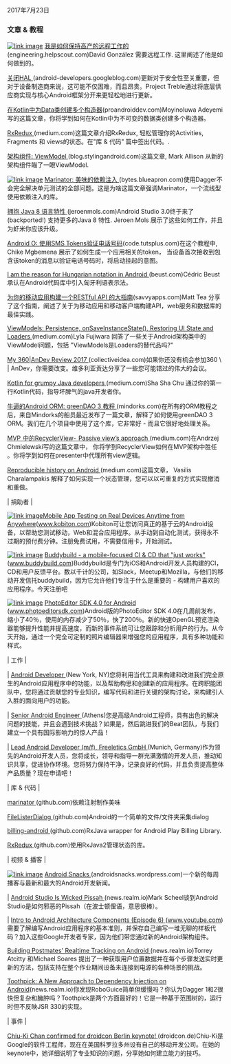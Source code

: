 2017年7月23日

### 文章 & 教程 


[![link image](http://upload-images.jianshu.io/upload_images/3509189-e82100f20595ae81.png?imageMogr2/auto-orient/strip%7CimageView2/2/w/1240)](https://engineering.helpscout.com/how-i-stay-productive-working-remotely-b2122ada7c1d)  [我是如何保持高产的远程工作的](https://engineering.helpscout.com/how-i-stay-productive-working-remotely-b2122ada7c1d)(engineering.helpscout.com)David González 需要远程工作. 这里阐述了他是如何做到的。

[关闭HAL ](https://android-developers.googleblog.com/2017/07/shut-hal-up.html)(android-developers.googleblog.com)更新对于安全性至关重要，但对于设备制造商来说，这可能不仅困难，而且昂贵。Project Treble通过将底层供应商实现与核心Android框架分开来更轻松地进行更新。

[在Kotlin中为Data类创建多个构造器](https://proandroiddev.com/creating-multiple-constructors-for-data-classes-in-kotlin-32ad27e58cac)(proandroiddev.com)Moyinoluwa Adeyemi 写的这篇文章，你将学到如何在Kotlin中为不可变的数据类创建多个构造器。

[RxRedux ](https://medium.com/@zeyad.gasser/rxredux-9dcfa3f35934)(medium.com)这篇文章介绍RxRedux, 轻松管理你的Activities, Fragments 和 views的状态。在"库 & 代码" 篇中签出代码。. 

[架构组件: ViewModel ](https://blog.stylingandroid.com/architecture-components-viewmodel/)(blog.stylingandroid.com)这篇文章, Mark Allison 从新的架构组件瞄了一眼ViewModel. 

[![link image](http://upload-images.jianshu.io/upload_images/3509189-cbfbfbc8241d92e5.jpeg?imageMogr2/auto-orient/strip%7CimageView2/2/w/1240)](https://bytes.blueapron.com/marinator-delicious-dependency-injection-8a15d2a4adfe) [Marinator: 美味的依赖注入 ](https://bytes.blueapron.com/marinator-delicious-dependency-injection-8a15d2a4adfe)(bytes.blueapron.com)使用Dagger不会完全解决单元测试的全部问题。这是为啥这篇文章强调Marinator，一个流线型使用依赖注入的库。 

[拥抱 Java 8 语言特性 ](https://jeroenmols.com/blog/2017/07/21/java8language/)(jeroenmols.com)Android Studio 3.0终于来了(backported!) 支持更多的Java 8 特性. Jeroen Mols 展示了这些如何工作，并且为虾米你应该升级。

[Android O: 使用SMS Tokens验证电话号码](https://code.tutsplus.com/tutorials/android-o-phone-number-verification-with-sms-token--cms-29141)(code.tutsplus.com)在这个教程中, Chike Mgbemena 展示了如何生成一个应用相关的token， 当设备首次接收到包含该token的消息以验证电话号码时，将启动挂起的意图。

[I am the reason for Hungarian notation in Android ](http://beust.com/weblog/2017/07/17/i-am-the-reason-for-hungarian-notation-in-android/)(beust.com)Cédric Beust 承认在Android代码库中引入匈牙利语表示法。 

[为你的移动应用构建一个RESTful API 的大指南](https://savvyapps.com/blog/how-to-build-restful-api-mobile-app)(savvyapps.com)Matt Tea 分享了这个指南，阐述了关于为移动应用和移动客户端构建API，web服务和数据库的最佳实践。

[ViewModels: Persistence, onSaveInstanceState(), Restoring UI State and Loaders ](https://medium.com/google-developers/viewmodels-persistence-onsaveinstancestate-restoring-ui-state-and-loaders-fc7cc4a6c090)(medium.com)Lyla Fujiwara 回答了一些关于Android架构类中的ViewModel问题，包括 "ViewModels是Loaders的替代品吗?" 

[My 360\|AnDev Review 2017 ](https://collectiveidea.com/blog/archives/2017/07/21/my-360-andev-review-2017)(collectiveidea.com)如果你还没有机会参加360 \ | AnDev，你需要改变。维多利亚贡达分享了一些您可能错过的伟大的会议。

[Kotlin for grumpy Java developers ](https://medium.com/@Pinterest_Engineering/kotlin-for-grumpy-java-developers-8e90875cb6ab)(medium.com)Sha Sha Chu 通过你的第一行Kotlin代码，指导坏脾气的java开发者你。

[牛逼的Android ORM: greenDAO 3 教程 ](https://mindorks.com/blog/powerful-android-orm-greendao-3-tutorial)(mindorks.com)在所有的ORM教程之后，来自Mindorks的船员最近发布了一篇文章，解释了如何使用greenDAO 3 ORM。我们在几个项目中使用了这个库，它非常好 - 而且它很好地处理关系。

[MVP  中的RecyclerView-  Passive view’s approach ](https://medium.com/@andrzejchm/recyclerview-in-mvp-passive-views-approach-8dd74633158)(medium.com)在Andrzej Chmielewski写的这篇文章中，  你将学到RecyclerView如何在MVP架构中胜任 。你将学到如何在presenter中代理所有view逻辑。

[Reproducible history on Android ](https://medium.com/@charbgr/reproducible-history-on-android-3b4a93d92236)(medium.com)这篇文章， Vasilis Charalampakis 解释了如何实现一个状态管理，您可以以可重复的方式实现撤消和重做。

| 捐助者 |


[![link image](http://upload-images.jianshu.io/upload_images/3509189-0eb59bb2b5d6e033.jpg?imageMogr2/auto-orient/strip%7CimageView2/2/w/1240)](http://www.kobiton.com/freetrial?utm_source=Android%20Weekly%20Newsletter&utm_medium=Android%20Weekly&utm_campaign=Android%20Weekly%207.23%20Newsletter&utm_term=Android&utm_content=cloud%20based%20devices)[Mobile App Testing on Real Devices Anytime from Anywhere](http://www.kobiton.com/freetrial?utm_source=Android%20Weekly%20Newsletter&utm_medium=Android%20Weekly&utm_campaign=Android%20Weekly%207.23%20Newsletter&utm_term=Android&utm_content=cloud%20based%20devices)(www.kobiton.com)Kobiton可让您访问真正的基于云的Android设备，以帮助您测试移动，Web和混合应用程序。从手动到自动化测试，获得永不过期的预付费分钟。注册免费试用，不需要信用卡，开始测试。

[![link image](http://upload-images.jianshu.io/upload_images/3509189-d1a8863fbf6cbaef.png?imageMogr2/auto-orient/strip%7CimageView2/2/w/1240)](https://www.buddybuild.com/?utm_source=newsletter&utm_medium=email&utm_campaign=android_weekly_0722&utm_term=Android) [Buddybuild - a mobile-focused CI & CD that "just works"](https://www.buddybuild.com/?utm_source=newsletter&utm_medium=email&utm_campaign=android_weekly_0722&utm_term=Android)(www.buddybuild.com)Buddybuild是专门为iOS和Android开发人员构建的CI，CD和用户反馈平台。数以千计的公司，如Slack，Meetup和Mozilla，与他们的移动开发信托buddybuild，因为它允许他们专注于什么是重要的 - 构建用户喜欢的应用程序。今天注册吧

[![link image](http://upload-images.jianshu.io/upload_images/3509189-375547264910f56b.png?imageMogr2/auto-orient/strip%7CimageView2/2/w/1240)](https://www.photoeditorsdk.com/?utm_campaign=Sponsored_Posts&utm_source=AndroidWeekly&utm_medium=Paid&utm_content=Android_4.0)  [PhotoEditor SDK 4.0 for Android ](https://www.photoeditorsdk.com/?utm_campaign=Sponsored_Posts&utm_source=AndroidWeekly&utm_medium=Paid&utm_content=Android_4.0)(www.photoeditorsdk.com)Android版的PhotoEditor SDK 4.0在几周前发布，缩小了40％，使用的内存减少了50％，快了200％。新的快速OpenGL预览渲染器能够提升性能并提高速度，而新的事件系统可让您跟踪和分析用户的行为。从今天开始，通过一个完全可定制的照片编辑器来增强您的应用程序，具有多种功能和样式。

| 工作 |


| [Android Developer ](http://grnh.se/vsb6ol1)(New York, NY)您将利用当代工具来构建和改进我们完全原生的Android应用程序中的功能，以及帮助构思和创建新的应用程序。在跨职能团队中，您将通过贡献您的专业知识，编写代码和进行关键的架构讨论，来构建引人入胜的面向用户的功能。

| [Senior Android Engineer ](http://grnh.se/50afrc1)(Athens)您是高级Android工程师，具有出色的解决问题的技能，并且会遇到技术挑战？如果是，然后跳进我们的Beat团队，与我们建立一个具有国际影响力的惊人产品！

| [Lead Android Developer (m/f), Freeletics GmbH ](https://www.freeletics.com/en/corporate/jobs/adfbc235-2de3-4c93-8c30-d254aefa3bd3)(Munich, Germany)作为领先的Android开发人员，您将成长，领导和指导一群充满激情的开发人员，推动知识共享，促进协作环境。您将努力保持干净，记录良好的代码，并且负责提高整体产品质量？现在申请吧！

| 库 & 代码 |


[marinator ](https://github.com/blueapron/marinator)(github.com)依赖注射制作美味

[FileListerDialog ](https://github.com/FirzenYogesh/FileListerDialog/)(github.com)Android的一个简单的文件/文件夹采集dialog

 [billing-android ](https://github.com/vberezkin/billing-android)(github.com)RxJava wrapper for Android Play Billing Library.

[RxRedux ](https://github.com/Zeyad-37/RxRedux)(github.com)使用RxJava2管理状态的库。

| 视频 & 播客 |


[![link image](http://upload-images.jianshu.io/upload_images/3509189-0f9bd2cfd0b1a55c.png?imageMogr2/auto-orient/strip%7CimageView2/2/w/1240)](https://androidsnacks.wordpress.com/)  [Android Snacks ](https://androidsnacks.wordpress.com/)(androidsnacks.wordpress.com)一个新的每周播客与最新和最大的Android开发新闻。

| [Android Studio Is Wicked Pissah ](https://news.realm.io/news/android-studio-tips-droidcon-boston-2017-scheel/)(news.realm.io)Mark Scheel谈到Android Studio是如何邪恶的Pissah（在波士顿俚语，意思很棒）。

| [Intro to Android Architecture Components (Episode 6) ](https://www.youtube.com/watch?v=9QrFMsihBAo)(www.youtube.com)需要了解编写Android应用程序的基本准则，并保存自己编写一堆无聊的样板代码？加入这些Google开发者专家，因为他们带您通过新的Android架构组件。

[Building Postmates' Realtime Tracking on Android ](https://news.realm.io/news/postmates-michael-soares-torrey-atcitty-building-realtime-tracking-android/)(news.realm.io)Torrey Atcitty 和Michael Soares 提出了一种获取用户位置数据并在每个步骤发送实时更新的方法，包括支持在整个作业期间设备未连接到电源的各种场景的挑战。

[Toothpick: A New Approach to Dependency Injection on Android](https://news.realm.io/news/droidcon-boston-daniel-molinero-toothpick-dependency-injection-android/)(news.realm.io)你发现RoboGuice简单但缓慢吗？你认为Dagger 1和2很快但复杂和臃肿吗？Toothpick是两个方面最好的！它是一种基于范围树的，运行时但不反映JSR 330的实现。

| 事件 |

 [Chiu-Ki Chan confirmed for droidcon Berlin keynote! ](http://droidcon.de/en/news/chiu-ki-chan-confirmed-keynote)(droidcon.de)Chiu-Ki是Google的软件工程师，现在在美国科罗拉多州设有自己的移动开发公司。在她的keynote中，她详细说明了专业知识的问题，分享她如何建立能力的技巧。
